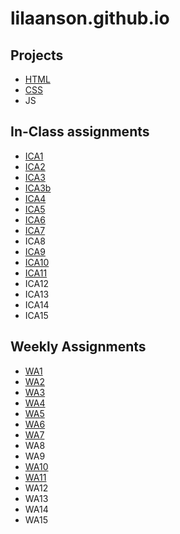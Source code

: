 # lilaanson.github.io



## Projects
- [HTML](https://lilaanson.github.io/html-midterm/page1.html)
- [CSS](https://lilaanson.github.io)
- JS

## In-Class assignments
- [ICA1](https://docs.google.com/document/d/1X75I2X-n4izE5Qkc5tsf6WZaA0EAHyvunFdyzZBSw5A/edit)
- [ICA2](https://docs.google.com/document/d/17UCrkuqZqBWOKPhXo05bguJxD4oBcoN5BPDlnqN-W2w/edit?usp=sharing)
- [ICA3](https://lilaanson.github.io/ica/ica3a.html)
- [ICA3b](https://lilaanson.github.io/ica/ica3b/html)
- [ICA4](https://lilaanson.github.io/ica/ica4.html)
- [ICA5](https://lilaanson.github.io/ica/ica5/ica5.html)
- [ICA6](https://lilaanson.github.io/ica/ica6-part1.html)
- [ICA7](https://lilaanson.github.io/ica/ica7.html)
- ICA8
- [ICA9](https://lilaanson.github.io/ica/ica9.html)
- [ICA10](https://lilaanson.github.io/ica/ica10.html)
- [ICA11](https://lilaanson.github.io/ica/ica11.html)
- ICA12
- ICA13
- ICA14
- ICA15

## Weekly Assignments
- [WA1](https://lilaanson.github.io/wa/wa1.html)
- [WA2](https://lilaanson.github.io/wa/wa2.html)
- [WA3](https://lilaanson.github.io/wa/wa3.html)
- [WA4](https://lilaanson.github.io/wa/wa4.html)
- [WA5](https://lilaanson.github.io/wa/wa5.html)
- [WA6](https://lilaanson.github.io/wa/wa6.html)
- [WA7](https://lilaanson.github.io/wa/wa7.html)
- WA8
- WA9
- [WA10](https://lilaanson.github.io/wa/wa10.html)
- [WA11](https://lilaanson.github.io/wa/wa11.html)
- WA12
- WA13
- WA14
- WA15


